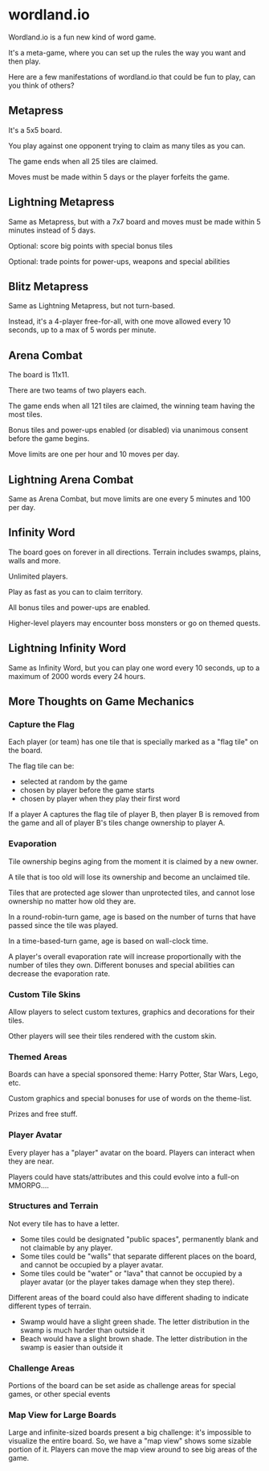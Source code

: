 # wordland.io

Wordland.io is a fun new kind of word game.

It's a meta-game, where you can set up the rules the way you want and then play.

Here are a few manifestations of wordland.io that could be fun to play, can you think of others? 

## Metapress
It's a 5x5 board.

You play against one opponent trying to claim as many tiles as you can.

The game ends when all 25 tiles are claimed.

Moves must be made within 5 days or the player forfeits the game.

## Lightning Metapress
Same as Metapress, but with a 7x7 board and moves must be made within 5 minutes instead of 5 days.

Optional: score big points with special bonus tiles

Optional: trade points for power-ups, weapons and special abilities

## Blitz Metapress
Same as Lightning Metapress, but not turn-based. 

Instead, it's a 4-player free-for-all, with one move allowed every 10 seconds, up to a max of 5 words per minute.

## Arena Combat
The board is 11x11.

There are two teams of two players each.

The game ends when all 121 tiles are claimed, the winning team having the most tiles.

Bonus tiles and power-ups enabled (or disabled) via unanimous consent before the game begins.

Move limits are one per hour and 10 moves per day.

## Lightning Arena Combat
Same as Arena Combat, but move limits are one every 5 minutes and 100 per day.

## Infinity Word
The board goes on forever in all directions. Terrain includes swamps, plains, walls and more.

Unlimited players.

Play as fast as you can to claim territory.

All bonus tiles and power-ups are enabled.

Higher-level players may encounter boss monsters or go on themed quests.

## Lightning Infinity Word
Same as Infinity Word, but you can play one word every 10 seconds, up to a maximum of 2000 words every 24 hours.

## More Thoughts on Game Mechanics

### Capture the Flag
Each player (or team) has one tile that is specially marked as a "flag tile" on the board.

The flag tile can be:
 * selected at random by the game
 * chosen by player before the game starts
 * chosen by player when they play their first word

If a player A captures the flag tile of player B, then player B is removed from the game and all of player B's tiles change ownership to player A. 

### Evaporation
Tile ownership begins aging from the moment it is claimed by a new owner.

A tile that is too old will lose its ownership and become an unclaimed tile.

Tiles that are protected age slower than unprotected tiles, and cannot lose ownership no matter how old they are.

In a round-robin-turn game, age is based on the number of turns that have passed since the tile was played.

In a time-based-turn game, age is based on wall-clock time.

A player's overall evaporation rate will increase proportionally with the number of tiles they own.
Different bonuses and special abilities can decrease the evaporation rate. 

### Custom Tile Skins
Allow players to select custom textures, graphics and decorations for their tiles.

Other players will see their tiles rendered with the custom skin.

### Themed Areas
Boards can have a special sponsored theme: Harry Potter, Star Wars, Lego, etc.

Custom graphics and special bonuses for use of words on the theme-list.

Prizes and free stuff.

### Player Avatar
Every player has a "player" avatar on the board. Players can interact when they are near.

Players could have stats/attributes and this could evolve into a full-on MMORPG.... 

### Structures and Terrain
Not every tile has to have a letter.
* Some tiles could be designated "public spaces", permanently blank and not claimable by any player.
* Some tiles could be "walls" that separate different places on the board, and cannot be occupied by a player avatar.
* Some tiles could be "water" or "lava" that cannot be occupied by a player avatar (or the player takes damage when they step there).

Different areas of the board could also have different shading to indicate different types of terrain.
* Swamp would have a slight green shade. The letter distribution in the swamp is much harder than outside it
* Beach would have a slight brown shade. The letter distribution in the swamp is easier than outside it

### Challenge Areas
Portions of the board can be set aside as challenge areas for special games, or other special events

### Map View for Large Boards

Large and infinite-sized boards present a big challenge: it's impossible to visualize the entire board.
So, we have a "map view" shows some sizable portion of it.
Players can move the map view around to see big areas of the game.
